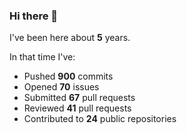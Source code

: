 ### Hi there 👋

I've been here about **5** years.

In that time I've:

- Pushed **900** commits
- Opened **70** issues
- Submitted **67** pull requests
- Reviewed **41** pull requests
- Contributed to **24** public repositories

<!-- ![My scrobbles](https://lastfm-recently-played.vercel.app/api?user=dotdub) -->
